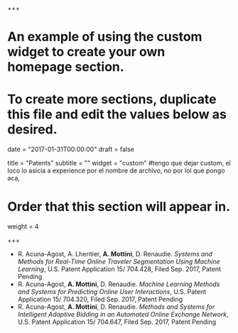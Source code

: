 +++
# An example of using the custom widget to create your own homepage section.
# To create more sections, duplicate this file and edit the values below as desired.

date = "2017-01-31T00:00:00"
draft = false

title = "Patents"
subtitle = ""
widget = "custom"
#tengo que dejar custom, el loco lo asicia a experience por el nombre de archivo, no por lol que pongo aca,

# Order that this section will appear in.
weight = 4

+++

- R. Acuna-Agost, A. Lheritier, **A. Mottini**, D. Renaudie.  *Systems and Methods for Real-Time Online Traveler Segmentation Using Machine Learning*, U.S. Patent Application 15/ 704.428, Filed Sep. 2017, Patent Pending
- R. Acuna-Agost, **A. Mottini**, D. Renaudie.  *Machine Learning Methods and Systems for Predicting Online User Interactions*, U.S. Patent Application 15/ 704.320, Filed Sep. 2017, Patent Pending
- R. Acuna-Agost, **A. Mottini**, D. Renaudie.  *Methods and Systems for Intelligent Adaptive Bidding in an Automated Online Exchange Network*, U.S. Patent Application 15/ 704.647, Filed Sep. 2017, Patent Pending


